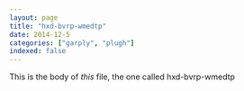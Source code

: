 ```yaml
---
layout: page
title: "hxd-bvrp-wmedtp"
date: 2014-12-5
categories: ["garply", "plugh"]
indexed: false
---
```

This is the body of _this_ file, the one called hxd-bvrp-wmedtp
